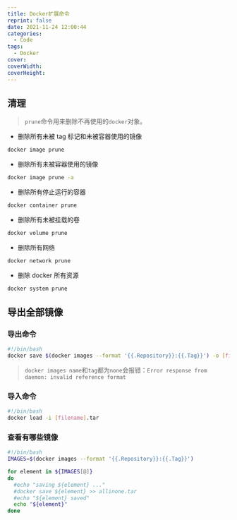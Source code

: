 ```yaml
---
title: Docker扩展命令
reprint: false
date: 2021-11-24 12:00:44
categories:
  - Code
tags:
  - Docker
cover:
coverWidth:
coverHeight:
---
```


## 清理

> `prune`命令用来删除不再使用的`docker`对象。

- 删除所有未被 tag 标记和未被容器使用的镜像

```bash
docker image prune
```

- 删除所有未被容器使用的镜像

```bash
docker image prune -a
```

- 删除所有停止运行的容器

```bash
docker container prune
```

- 删除所有未被挂载的卷

```bash
docker volume prune
```

- 删除所有网络

```bash
docker network prune
```

- 删除 docker 所有资源

```bash
docker system prune
```

## 导出全部镜像

### 导出命令

```bash
#!/bin/bash
docker save $(docker images --format '{{.Repository}}:{{.Tag}}') -o [filename].tar
```

> `docker images name`和`tag`都为`none`会报错：`Error response from daemon: invalid reference format`

### 导入命令

```bash
#!/bin/bash
docker load -i [filename].tar
```

### 查看有哪些镜像

```bash
#!/bin/bash
IMAGES=$(docker images --format '{{.Repository}}:{{.Tag}}')

for element in ${IMAGES[@]}
do
  #echo "saving ${element} ..."
  #docker save ${element} >> allinone.tar
  #echo "${element} saved"
  echo "${element}"
done
```
